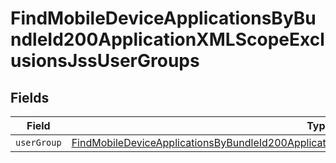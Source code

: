# FindMobileDeviceApplicationsByBundleId200ApplicationXMLScopeExclusionsJssUserGroups


## Fields

| Field                                                                                                                                                                                                                   | Type                                                                                                                                                                                                                    | Required                                                                                                                                                                                                                | Description                                                                                                                                                                                                             |
| ----------------------------------------------------------------------------------------------------------------------------------------------------------------------------------------------------------------------- | ----------------------------------------------------------------------------------------------------------------------------------------------------------------------------------------------------------------------- | ----------------------------------------------------------------------------------------------------------------------------------------------------------------------------------------------------------------------- | ----------------------------------------------------------------------------------------------------------------------------------------------------------------------------------------------------------------------- |
| `userGroup`                                                                                                                                                                                                             | [FindMobileDeviceApplicationsByBundleId200ApplicationXMLScopeExclusionsJssUserGroupsUserGroup](../../models/operations/findmobiledeviceapplicationsbybundleid200applicationxmlscopeexclusionsjssusergroupsusergroup.md) | :heavy_minus_sign:                                                                                                                                                                                                      | N/A                                                                                                                                                                                                                     |